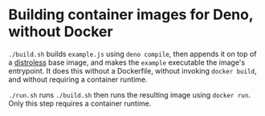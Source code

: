 # Building container images for Deno, without Docker

`./build.sh` builds `example.js` using `deno compile`, then appends it on top of a [distroless](https://github.com/GoogleContainerTools/distroless) base image, and makes the `example` executable the image's entrypoint.
It does this without a Dockerfile, without invoking `docker build`, and without requiring a container runtime.

`./run.sh` runs `./build.sh` then runs the resulting image using `docker run`.
Only this step requires a container runtime.
